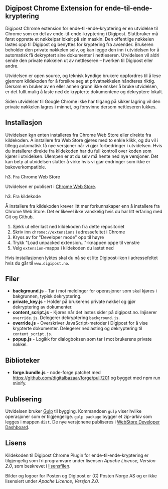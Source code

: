 Digipost Chrome Extension for ende-til-ende-kryptering
---------------------------------------------------

Digipost Chrome extension for ende-til-ende-kryptering er en utvidelse til Chrome som en del av ende-til-ende-kryptering i Digipost. Sluttbruker må først opprette et nøkkelpar lokalt på sin maskin. Den offentlige nøkkelen lastes opp til Digipost og benyttes for kryptering fra avsender. Brukeren beholder den private nøkkelen selv, og kan legge den inn i utvidelsen for å automatisk få dekryptert sine dokumenter i nettleseren. Utvidelsen vil aldri sende den private nøkkelen ut av nettleseren – hverken til Digipost eller andre. 

Utvidelsen er open source, og teknisk kyndige brukere oppfordres til å lese gjennom kildekoden for å forsikre seg at privatnøkkelen håndteres riktig. Dersom en bruker av en eller annen grunn ikke ønsker å bruke utvidelsen, er det fullt mulig å laste ned de krypterte dokumentene og dekryptere lokalt.

Siden utvidelser til Google Chrome ikke har tilgang på sikker lagring vil den private nøkkelen lagres i minnet, og forsvinne dersom nettleseren lukkes.


Installasjon
------------
Utvidelsen kan enten installeres fra Chrome Web Store eller direkte fra kildekoden. Å installere fra Web Store gjøres med to enkle klikk, og du vil i  tillegg automatisk få nye versjoner når vi gjør forbedringer i utvidelsen. Hvis du installerer direkte fra kildekoden har du full kontroll over koden som kjører i utvidelsen. Ulempen er at du selv må hente ned nye versjoner. Det kan bety at utvidelsen slutter å virke hvis vi gjør endringer som ikke er bakoverkompatible.

h3. Fra Chrome Web Store

Utvidelsen er publisert i [Chrome Web Store](https://chrome.google.com/webstore/detail/digipost-ende-til-ende-kr/faffhbmmemiihphlofdhaolhamjllieg).
 
h3. Fra kildekode

Å installere fra kildekoden krever litt mer forkunnskaper enn å installere fra Chrome Web Store. Det er likevel ikke vanskelig hvis du har litt erfaring med Git og Github.

1. Sjekk ut eller last ned kildekoden fra dette repositoriet
2. Skriv inn `chrome://extensions` i adressefeltet i Chrome
3. Kryss av for "Developer mode" opp til høyre
4. Trykk "Load unpacked extension…"-knappen oppe til venstre
5. Velg `extension`-mappa i kildekoden du lastet ned

Hvis installasjonen lyktes skal du nå se et lite Digipost-ikon i adressefeltet hvis du går til `www.digipost.no`. 

Filer
-----
* **background.js** - Tar i mot meldinger for operasjoner som skal kjøres i bakgrunnen, typisk dekryptering.
* **private_key.js** - Holder på brukerens private nøkkel og gjør dekryptering av dokumenter.
* **content_script.js** - Kjøres når det lastes sider på digipost.no. Injiserer `override.js`. Delegerer dekryptering `background.js`.
* **override.js** - Overskriver JavaScript-metoder i Digipost for å vise krypterte dokumenter. Delegerer nedlasting og dekryptering til `content_script.js`.
* **popup.js** - Logikk for dialogboksen som tar i mot brukerens private nøkkel.

Biblioteker
-----------
* **forge.bundle.js** - node-forge patchet med https://github.com/digitalbazaar/forge/pull/201 og bygget med npm run minify.

Publisering
-----------
Utvidelsen bruker [Gulp](http://gulpjs.com/) til bygging. Kommandoen `gulp` viser hvilke operasjoner som er tilgjengelige. `gulp package` bygger et zip-arkiv som legges i mappen `dist`. De nye versjonene publiseres i [WebStore Developer Dashboard](https://chrome.google.com/webstore/developer/dashboard).

Lisens
------

Kildekoden til Digipost Chrome Plugin for ende-til-ende-kryptering er tilgjengelig som fri programvare under lisensen *Apache License, Version 2.0*, som beskrevet i [lisensfilen](https://github.com/digipost/digipost-ende-til-ende/blob/master/LICENSE "LICENSE").

Bilder og logoer for Posten og Digipost er (C) Posten Norge AS og er ikke lisensiert under *Apache Licence, Versjon 2.0*.

